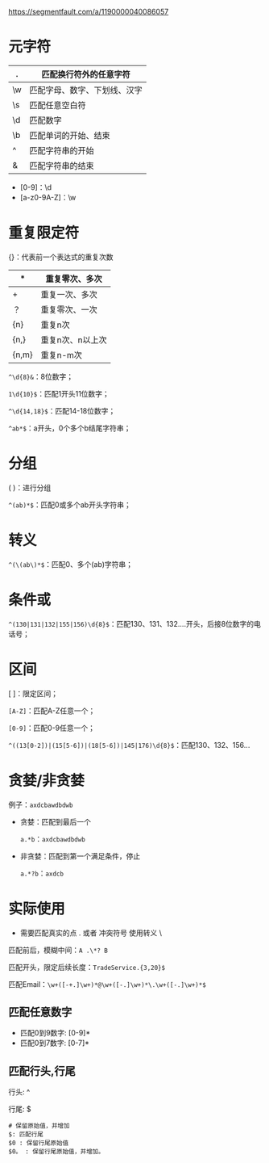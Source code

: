https://segmentfault.com/a/1190000040086057

# 元字符

| .   | 匹配换行符外的任意字符    |
| --- | -------------- |
| \w  | 匹配字母、数字、下划线、汉字 |
| \s  | 匹配任意空白符        |
| \d  | 匹配数字           |
| \b  | 匹配单词的开始、结束     |
| ^   | 匹配字符串的开始       |
| &   | 匹配字符串的结束       |

- [0-9]：\d
- [a-z0-9A-Z]：\w

# 重复限定符

{}：代表前一个表达式的重复次数

| *     | 重复零次、多次   |
| ----- | --------- |
| +     | 重复一次、多次   |
| ？     | 重复零次、一次   |
| {n}   | 重复n次      |
| {n,}  | 重复n次、n以上次 |
| {n,m} | 重复n-m次    |

`^\d{8}&`：8位数字；

`1\d{10}$`：匹配1开头11位数字；

`^\d{14,18}$`：匹配14-18位数字；

`^ab*$`：a开头，0个多个b结尾字符串；

# 分组

( )：进行分组

`^(ab)*$`：匹配0或多个ab开头字符串；

# 转义

`^(\(ab\)*$`：匹配0、多个(ab)字符串；

# 条件或

`^(130|131|132|155|156)\d{8}$`：匹配130、131、132....开头，后接8位数字的电话号；

# 区间

[ ]：限定区间；

`[A-Z]`：匹配A-Z任意一个；

`[0-9]`：匹配0-9任意一个；

`^((13[0-2])|(15[5-6])|(18[5-6])|145|176)\d{8}$`：匹配130、132、156...

# 贪婪/非贪婪

例子：`axdcbawdbdwb`

- 贪婪：匹配到最后一个
  
  `a.*b`：`axdcbawdbdwb`

- 非贪婪：匹配到第一个满足条件，停止
  
  `a.*?b`：`axdcb`

# 实际使用

- 需要匹配真实的点 . 或者 冲突符号 使用转义 \

匹配前后，模糊中间：`A .\*? B`

匹配开头，限定后续长度：`TradeService.{3,20}$`

匹配Email：`\w+([-+.]\w+)*@\w+([-.]\w+)*\.\w+([-.]\w+)*$`

## 匹配任意数字

- 匹配0到9数字: [0-9]*
- 匹配0到7数字: [0-7]*

## 匹配行头,行尾

行头: ^

行尾: $

```shell
# 保留原始值，并增加
$: 匹配行尾
$0 : 保留行尾原始值
$0。 : 保留行尾原始值，并增加。
```
